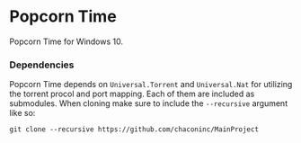 # Popcorn Time

Popcorn Time for Windows 10.

### Dependencies

Popcorn Time depends on `Universal.Torrent` and `Universal.Nat` for utilizing the torrent procol and port mapping.  Each of them are included as submodules.  When cloning make sure to include the `--recursive` argument like so:

    git clone --recursive https://github.com/chaconinc/MainProject
